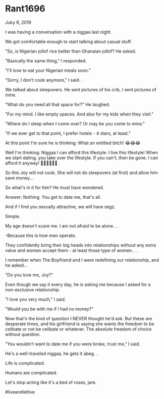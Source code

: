 # Rant1696



Juky 9, 2019

I was having a conversation with a niggaa last night. 

We got comfortable enough to start talking about casual stuff. 

"So, is Nigerian jollof rice better than Ghanaian jollof? He asked. 

"Basically the same thing," I responded. 

"I'll love to eat your Nigerian meals soon."

"Sorry, I don't cook anymore," I said.
.

We talked about sleepovers. He sent pictures of his crib, I sent pictures of mine.

"What do you need all that space for?" He laughed. 

"For my mind. I like empty spaces. And also for my kids when they visit."

"Where do I sleep when I come over? Or may be you come to mine."

"If we ever get to that point, I prefer hotels - 4 stars, at least."

At this point I'm sure he is thinking: What an entitled bitch! 😂😂😂

Well I'm thinking: Niggaa I can afford this lifestyle. I live this lifestyle! When we start dating, you take over the lifestyle. If you can't, then be gone. I can afford it anyway! 🤷🏽‍♀️🤷🏽‍♀️
.

So this Joy will not cook. She will not do sleepovers (at first) and allow him save money...

So what's in it for him? He must have wondered. 

Answer: Nothing. You get to date me, that's all.

And if I find you sexually attractive, we will have segz. 

Simple.

My age doesn't scare me. I am not afraid to be alone.
.
.

-Because this is how men operate. 

They confidently bring their big heads into relationships without any extra value and women accept them - at least those type of women.
.
.

I remember when The Boyfriend and I were redefining our relationship, and he asked...

"Do you love me, Joy?"

Even though we say it every day, he is asking me because I asked for a non-exclusive relationship. 

"I love you very much," I said.

"Would you be with me if I had no money?"

Now that's the kind of question I NEVER thought he'd ask. But these are desperate times, and his girlfriend is saying she wants the freedom to be celibate or not be celibate or whatever. The absolute freedom of choice without question. 

"You wouldn't want to date me if you were broke, trust me," I said.

He's a well-traveled niggaa, he gets it abeg.
.

Life is complicated. 

Humans are complicated. 

Let's stop acting like it's a bed of roses, jare.

#liveandletlive